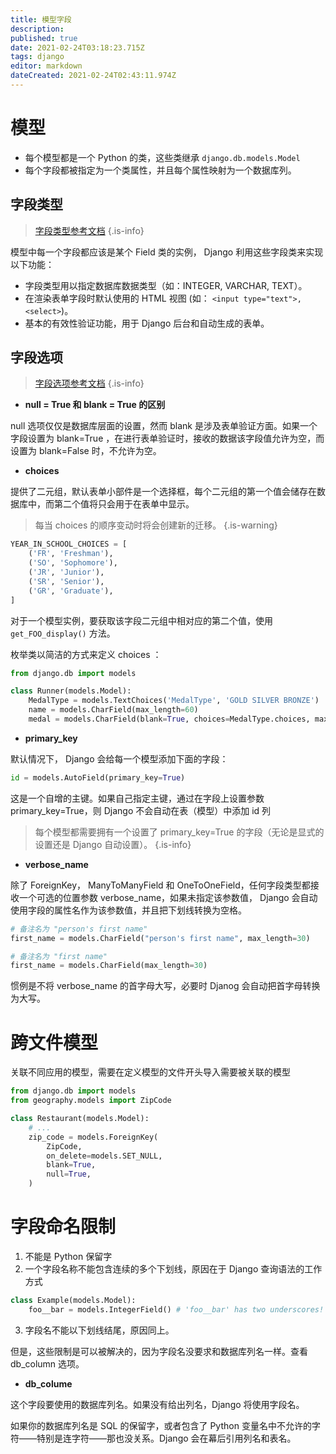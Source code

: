 ```yaml
---
title: 模型字段
description: 
published: true
date: 2021-02-24T03:18:23.715Z
tags: django
editor: markdown
dateCreated: 2021-02-24T02:43:11.974Z
---
```


# 模型

- 每个模型都是一个 Python 的类，这些类继承 `django.db.models.Model`
- 每个字段都被指定为一个类属性，并且每个属性映射为一个数据库列。

## 字段类型

> [字段类型参考文档](https://docs.djangoproject.com/zh-hans/3.1/ref/models/fields/#model-field-types)
{.is-info}

模型中每一个字段都应该是某个 Field 类的实例， Django 利用这些字段类来实现以下功能：

- 字段类型用以指定数据库数据类型（如：INTEGER, VARCHAR, TEXT）。
- 在渲染表单字段时默认使用的 HTML 视图 (如： `<input type="text">, <select>`)。
- 基本的有效性验证功能，用于 Django 后台和自动生成的表单。

## 字段选项

> [字段选项参考文档](https://docs.djangoproject.com/zh-hans/3.1/ref/models/fields/#common-model-field-options)
{.is-info}

- **null = True 和 blank = True 的区别**

null 选项仅仅是数据库层面的设置，然而 blank 是涉及表单验证方面。如果一个字段设置为 blank=True ，在进行表单验证时，接收的数据该字段值允许为空，而设置为 blank=False 时，不允许为空。

- **choices**

提供了二元组，默认表单小部件是一个选择框，每个二元组的第一个值会储存在数据库中，而第二个值将只会用于在表单中显示。

> 每当 choices 的顺序变动时将会创建新的迁移。
{.is-warning}

```python
YEAR_IN_SCHOOL_CHOICES = [
    ('FR', 'Freshman'),
    ('SO', 'Sophomore'),
    ('JR', 'Junior'),
    ('SR', 'Senior'),
    ('GR', 'Graduate'),
]
```

对于一个模型实例，要获取该字段二元组中相对应的第二个值，使用 `get_FOO_display()` 方法。

枚举类以简洁的方式来定义 choices ：

```python
from django.db import models

class Runner(models.Model):
    MedalType = models.TextChoices('MedalType', 'GOLD SILVER BRONZE')
    name = models.CharField(max_length=60)
    medal = models.CharField(blank=True, choices=MedalType.choices, max_length=10)
```

- **primary_key**

默认情况下， Django 会给每一个模型添加下面的字段：

```python
id = models.AutoField(primary_key=True)
```

这是一个自增的主键。如果自己指定主键，通过在字段上设置参数 primary_key=True，则 Django 不会自动在表（模型）中添加 id 列

> 每个模型都需要拥有一个设置了 primary_key=True 的字段（无论是显式的设置还是 Django 自动设置）。
{.is-info}

- **verbose_name**

除了 ForeignKey， ManyToManyField 和 OneToOneField，任何字段类型都接收一个可选的位置参数 verbose_name，如果未指定该参数值， Django 会自动使用字段的属性名作为该参数值，并且把下划线转换为空格。

```python
# 备注名为 "person's first name"
first_name = models.CharField("person's first name", max_length=30)

# 备注名为 "first name"
first_name = models.CharField(max_length=30)
```

惯例是不将 verbose_name 的首字母大写，必要时 Djanog 会自动把首字母转换为大写。

# 跨文件模型

关联不同应用的模型，需要在定义模型的文件开头导入需要被关联的模型

```python
from django.db import models
from geography.models import ZipCode

class Restaurant(models.Model):
    # ...
    zip_code = models.ForeignKey(
        ZipCode,
        on_delete=models.SET_NULL,
        blank=True,
        null=True,
    )
```

# 字段命名限制

1. 不能是 Python 保留字
2. 一个字段名称不能包含连续的多个下划线，原因在于 Django 查询语法的工作方式

```python
class Example(models.Model):
    foo__bar = models.IntegerField() # 'foo__bar' has two underscores!
```

3. 字段名不能以下划线结尾，原因同上。

但是，这些限制是可以被解决的，因为字段名没要求和数据库列名一样。查看 db_column 选项。

- **db_colume**

这个字段要使用的数据库列名。如果没有给出列名，Django 将使用字段名。

如果你的数据库列名是 SQL 的保留字，或者包含了 Python 变量名中不允许的字符——特别是连字符——那也没关系。Django 会在幕后引用列名和表名。





